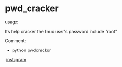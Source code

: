 # pwd_cracker
usage:

Its help cracker the linux user's password include "root" 


Comment:
* python pwdcracker

<img scr=https://cdn.pixabay.com/photo/2016/08/09/17/52/instagram-1581266_960_720.jpg></img>
<a align="center" href="https://www.instagram.com/jutrmraja/">instagram</a>
